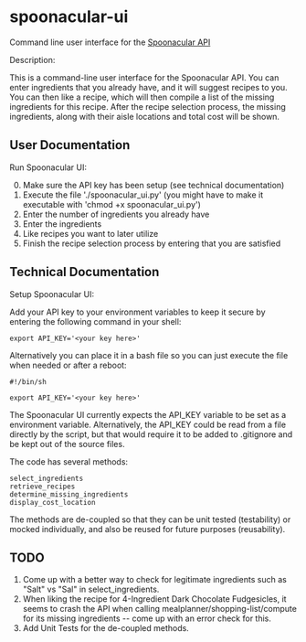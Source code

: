 # spoonacular-ui
Command line user interface for the [Spoonacular API](https://spoonacular.com/food-api/)

Description:

This is a command-line user interface for the Spoonacular API. You can enter ingredients that you already have, 
and it will suggest recipes to you. You can then like a recipe, which will then compile a list of the missing ingredients for this recipe. After the recipe selection process, the missing ingredients, along with their aisle locations and total cost will be shown.

## User Documentation

Run Spoonacular UI:

0. Make sure the API key has been setup (see technical documentation) 
1. Execute the file './spoonacular_ui.py' (you might have to make it executable with 'chmod +x spoonacular_ui.py')
2. Enter the number of ingredients you already have
3. Enter the ingredients 
4. Like recipes you want to later utilize 
5. Finish the recipe selection process by entering that you are satisfied

## Technical Documentation

Setup Spoonacular UI:

Add your API key to your environment variables to keep it secure by entering the following command in your shell:
```
export API_KEY='<your key here>'
```
Alternatively you can place it in a bash file so you can just execute the file when needed or after a reboot:
```
#!/bin/sh

export API_KEY='<your key here>'
```
The Spoonacular UI currently expects the API_KEY variable to be set as a environment variable. Alternatively, the API_KEY could be read from a file directly by the script, but that would require it to be added to .gitignore and be kept out of the source files.

The code has several methods:
```
select_ingredients
retrieve_recipes
determine_missing_ingredients
display_cost_location
```
The methods are de-coupled so that they can be unit tested (testability) or mocked individually, and also be reused for future purposes (reusability).

## TODO

1. Come up with a better way to check for legitimate ingredients such as "Salt" vs "Sal" in select_ingredients.
2. When liking the recipe for 4-Ingredient Dark Chocolate Fudgesicles, it seems to crash the API when calling mealplanner/shopping-list/compute for its missing ingredients -- come up with an error check for this.
3. Add Unit Tests for the de-coupled methods.
